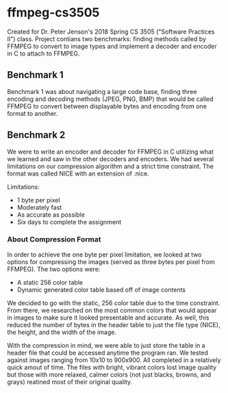 # ffmpeg-cs3505

Created for Dr. Peter Jenson's 2018 Spring CS 3505 ("Software Practices II") class. Project contians two benchmarks: finding methods called by FFMPEG to convert to image types and implement a decoder and encoder in C to attach to FFMPEG.

## Benchmark 1

Benchmark 1 was about navigating a large code base, finding three encoding and decoding methods (JPEG, PNG, BMP) that would be called FFMPEG to convert between displayable bytes and encoding from one format to another.

## Benchmark 2

We were to write an encoder and decoder for FFMPEG in C utilizing what we learned and saw in the other decoders and encoders. We had several limitations on our compression algorithm and a strict time constraint. The format was called NICE with an extension of .nice.

Limitations:
* 1 byte per pixel
* Moderately fast
* As accurate as possible
* Six days to complete the assignment

### About Compression Format

In order to achieve the one byte per pixel limitation, we looked at two options for compressing the images (served as three bytes per pixel from FFMPEG). The two options were:
* A static 256 color table
* Dynamic generated color table based off of image contents

We decided to go with the static, 256 color table due to the time constraint. From there, we researched on the most common colors that would appear in images to make sure it looked presentable and accurate. As well, this reduced the number of bytes in the header table to just the file type (NICE), the height, and the width of the image.

With the compression in mind, we were able to just store the table in a header file that could be accessed anytime the program ran. We tested against images ranging from 10x10 to 900x900. All completed in a relatively quick amout of time. The files with bright, vibrant colors lost image quality but those with more relaxed, calmer colors (not just blacks, browns, and grays) reatined most of their original quality.

